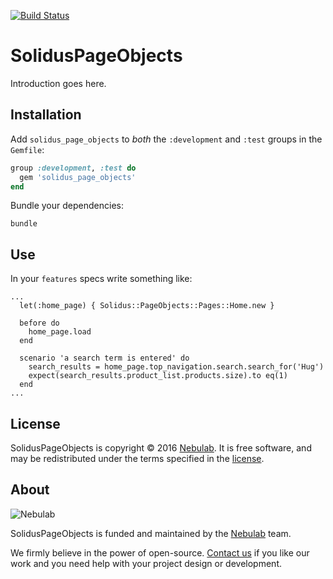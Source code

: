 [![Build Status](https://travis-ci.org/nebulab/solidus_page_objects.svg?branch=master)](https://travis-ci.org/nebulab/solidus_page_objects)

SolidusPageObjects
==================

Introduction goes here.

Installation
------------

Add `solidus_page_objects` to *both* the `:development` and `:test` groups in
the `Gemfile`:

```ruby
group :development, :test do
  gem 'solidus_page_objects'
end
```

Bundle your dependencies:

```shell
bundle
```

Use
-------

In your `features` specs write something like:

```
...
  let(:home_page) { Solidus::PageObjects::Pages::Home.new }

  before do
    home_page.load
  end

  scenario 'a search term is entered' do
    search_results = home_page.top_navigation.search.search_for('Hug')
    expect(search_results.product_list.products.size).to eq(1)
  end
...
```

## License

SolidusPageObjects is copyright © 2016 [Nebulab](http://nebulab.it/). It is free software, and may be redistributed under the terms specified in the [license].

## About

![Nebulab](http://nebulab.it/assets/images/public/logo.svg)

SolidusPageObjects is funded and maintained by the [Nebulab](http://nebulab.it/) team.

We firmly believe in the power of open-source. [Contact us](http://nebulab.it/contact-us/) if you like our work and you need help with your project design or development.

[license]: MIT-LICENSE
